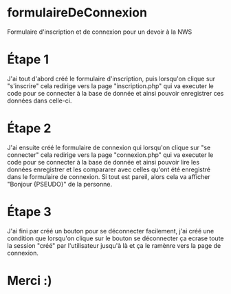 # formulaireDeConnexion
 Formulaire d'inscription et de connexion pour un devoir à la NWS
# Étape 1
 J'ai tout d'abord créé le formulaire d'inscription, puis lorsqu'on clique sur "s'inscrire" cela redirige vers la page "inscription.php" qui va executer le code pour se connecter à la base de donnée et ainsi     pouvoir enregistrer ces données dans celle-ci.
 # Étape 2
 J'ai ensuite créé le formulaire de connexion qui lorsqu'on clique sur "se connecter" cela redirige vers la page "connexion.php" qui va executer le code pour se connecter à la base de donnée et ainsi pouvoir lire les données enregistrer et les compararer avec celles qu'ont été enregistré dans le formulaire de connexion.
 Si tout est pareil, alors cela va afficher "Bonjour {PSEUDO}" de la personne.
 # Étape 3
 J'ai fini par créé un bouton pour se déconnecter facilement, j'ai créé une condition que lorsqu'on clique sur le bouton se déconnecter ça ecrase toute la session "créé" par l'utilisateur jusqu'à là et ça le ramènre vers la page de connexion.

 # Merci :)
